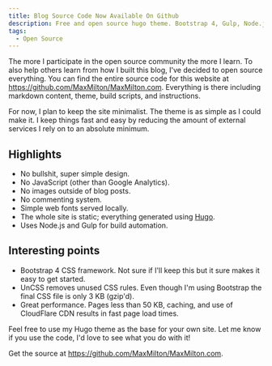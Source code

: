 ```yaml
---
title: Blog Source Code Now Available On Github
description: Free and open source hugo theme. Bootstrap 4, Gulp, Node.js. Includes build and deploy scripts!
tags:
  - Open Source
---
```


<!-- TODO: Add screenshot of Github page -->

The more I participate in the open source community the more I learn. To also help others learn from how I built this blog, I've decided to open source everything. You can find the entire source code for this website at <https://github.com/MaxMilton/MaxMilton.com>. Everything is there including markdown content, theme, build scripts, and instructions.

For now, I plan to keep the site minimalist. The theme is as simple as I could make it. I keep things fast and easy by reducing the amount of external services I rely on to an absolute minimum.

## Highlights

- No bullshit, super simple design.
- No JavaScript (other than Google Analytics).
- No images outside of blog posts.
- No commenting system.
- Simple web fonts served locally.
- The whole site is static; everything generated using [Hugo](https://github.com/spf13/hugo/releases).
- Uses Node.js and Gulp for build automation.

## Interesting points

- Bootstrap 4 CSS framework. Not sure if I'll keep this but it sure makes it easy to get started.
- UnCSS removes unused CSS rules. Even though I'm using Bootstrap the final CSS file is only 3 KB (gzip'd).
- Great performance. Pages less than 50 KB, caching, and use of CloudFlare CDN results in fast page load times.

Feel free to use my Hugo theme as the base for your own site. Let me know if you use the code, I'd love to see what you do with it!

Get the source at <https://github.com/MaxMilton/MaxMilton.com>.
